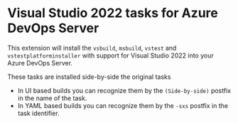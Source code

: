 # Visual Studio 2022 tasks for Azure DevOps Server

This extension will install the `vsbuild`, `msbuild`, `vstest` and `vstestplatforminstaller` with support for Visual Studio 2022 into your Azure DevOps Server.

These tasks are installed side-by-side the original tasks

* In UI based builds you can recognize them by the `(Side-by-side)` postfix in the name of the task.
* In YAML based builds you can recognize them by the `-sxs` postfix in the task identifier.
